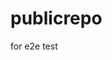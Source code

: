 # publicrepo
for e2e test
















































































































































































































































































































































































































































































































































































































































































































































































































































































































































































































































































































































































































































































































































































































































































































































































































































































































































































































































































































































































































































































































































































































































































































































































































































































































































































































































































































































































































































































































